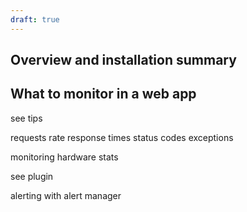 ```yaml
---
draft: true
---
```


## Overview and installation summary 

## What to monitor in a web app 

 see tips 

 requests rate 
 response times 
 status codes 
 exceptions 


 monitoring hardware stats 

 see plugin 


 alerting with alert manager 

 

